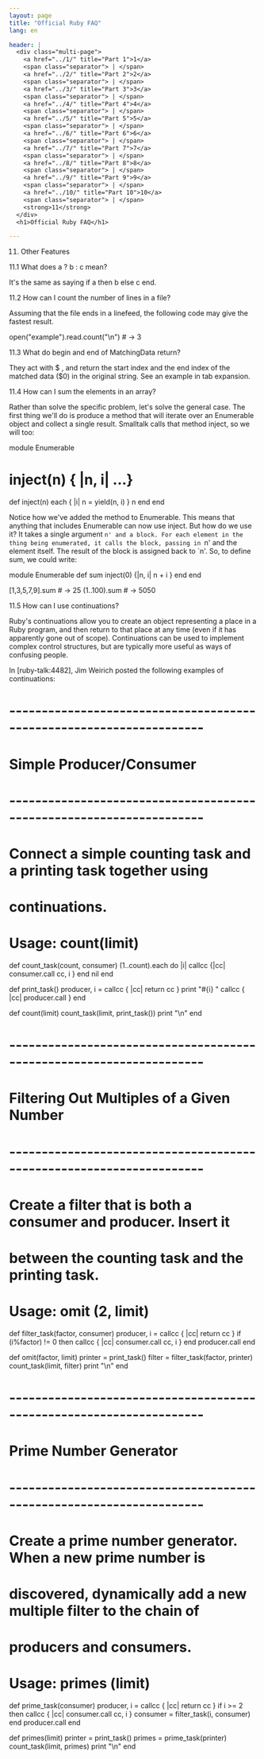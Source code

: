 ```yaml
---
layout: page
title: "Official Ruby FAQ"
lang: en

header: |
  <div class="multi-page">
    <a href="../1/" title="Part 1">1</a>
    <span class="separator"> | </span>
    <a href="../2/" title="Part 2">2</a>
    <span class="separator"> | </span>
    <a href="../3/" title="Part 3">3</a>
    <span class="separator"> | </span>
    <a href="../4/" title="Part 4">4</a>
    <span class="separator"> | </span>
    <a href="../5/" title="Part 5">5</a>
    <span class="separator"> | </span>
    <a href="../6/" title="Part 6">6</a>
    <span class="separator"> | </span>
    <a href="../7/" title="Part 7">7</a>
    <span class="separator"> | </span>
    <a href="../8/" title="Part 8">8</a>
    <span class="separator"> | </span>
    <a href="../9/" title="Part 9">9</a>
    <span class="separator"> | </span>
    <a href="../10/" title="Part 10">10</a>
    <span class="separator"> | </span>
    <strong>11</strong>
  </div>
  <h1>Official Ruby FAQ</h1>

---
```


11. Other Features

11.1 What does a ? b : c mean?

It's the same as saying if a then b else c end.

11.2 How can I count the number of lines in a file?

Assuming that the file ends in a linefeed, the following code may give the
fastest result.



open("example").read.count("\n")  # -> 3

11.3 What do begin and end of MatchingData return?

They act with $ , and return the start index and the end index of the
matched data ($0) in the original string. See an example in tab expansion.

11.4 How can I sum the elements in an array?

Rather than solve the specific problem, let's solve the general case. The
first thing we'll do is produce a method that will iterate over an Enumerable
object and collect a single result. Smalltalk calls that method inject, so we
will too:



module Enumerable

  # inject(n) { |n, i| ...}
  def inject(n)
    each { |i|
      n = yield(n, i)
    }
    n
  end
end

Notice how we've added the method to Enumerable. This means that anything
that includes Enumerable can now use inject. But how do we use it? It takes
a single argument `n' and a block. For each element in the thing being
enumerated, it calls the block, passing in `n' and the element itself.
The result of the block is assigned back to `n'. So, to define sum,
we could write:



module Enumerable
  def sum
    inject(0) {|n, i|  n + i }
  end
end

[1,3,5,7,9].sum  # -> 25
(1..100).sum     # -> 5050

11.5 How can I use continuations?

Ruby's continuations allow you to create an object representing a place in a
Ruby program, and then return to that place at any time (even if it has
apparently gone out of scope). Continuations can be used to implement complex
control structures, but are typically more useful as ways of confusing people.

In [ruby-talk:4482], Jim Weirich posted the following examples of
continuations:



# --------------------------------------------------------------------
# Simple Producer/Consumer
# --------------------------------------------------------------------
# Connect a simple counting task and a printing task together using
# continuations.
#
# Usage:  count(limit)

def count_task(count, consumer)
  (1..count).each do
    |i|
    callcc {|cc| consumer.call cc, i }
  end
  nil
end

def print_task()
  producer, i = callcc { |cc| return cc }
  print "#{i} "
  callcc { |cc| producer.call }
end

def count(limit)
  count_task(limit, print_task())
  print "\n"
end



# --------------------------------------------------------------------
# Filtering Out Multiples of a Given Number
# --------------------------------------------------------------------
# Create a filter that is both a consumer and producer.  Insert it
# between the counting task and the printing task.
#
# Usage:  omit (2, limit)

def filter_task(factor, consumer)
  producer, i = callcc { |cc| return cc }
  if (i%factor) != 0 then
    callcc { |cc| consumer.call cc, i }
  end
  producer.call
end

def omit(factor, limit)
  printer = print_task()
  filter = filter_task(factor, printer)
  count_task(limit, filter)
  print "\n"
end



# --------------------------------------------------------------------
# Prime Number Generator
# --------------------------------------------------------------------
# Create a prime number generator.  When a new prime number is
# discovered, dynamically add a new multiple filter to the chain of
# producers and consumers.
#
# Usage:  primes (limit)

def prime_task(consumer)
  producer, i = callcc { |cc| return cc }
  if i >= 2 then
    callcc { |cc| consumer.call cc, i }
    consumer = filter_task(i, consumer)
  end
  producer.call
end

def primes(limit)
  printer = print_task()
  primes = prime_task(printer)
  count_task(limit, primes)
  print "\n"
end

